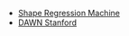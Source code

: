 * [Shape Regression Machine](http://comaniciu.net/Papers/ShapeRegressionMachine_IPMI07.pdf)
* [DAWN Stanford](http://dawn.cs.stanford.edu/2017/07/05/yellowfin/)
